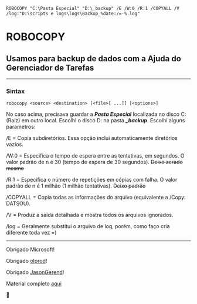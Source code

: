 ```ROBOCOPY "C:\Pasta Especial" "D:\_backup" /E /W:0 /R:1 /COPYALL /V /log:"D:\scripts e logs\logs\Backup_%date:/=-%.log"```



# ROBOCOPY
## Usamos para backup de dados com a Ajuda do Gerenciador de Tarefas
---
### Sintax
```robocopy <source> <destination> [<file>[ ...]] [<options>]```

No caso acima, precisava guardar a *__Pasta Especial__* localizada no disco C: (Raiz) em outro local. Escolhi o disco D: na pasta __*_backup*__. Escolhi alguns parametros: 

/E = Copia subdiretórios. Essa opção inclui automaticamente diretórios vazios.

/W:0 = Especifica o tempo de espera entre as tentativas, em segundos. O valor padrão de n é 30 (tempo de espera de 30 segundos). ~~Deixo zerado mesmo~~

/R:1 = Especifica o número de repetições em cópias com falha. O valor padrão de n é 1 milhão (1 milhão tentativas). ~~Deixo padrão~~

/COPYALL = Copia todas as informações do arquivo (equivalente a /Copy: DATSOU).

/V = Produz a saída detalhada e mostra todos os arquivos ignorados.

/log = Geralmente substitui o arquivo de log, porém, como faço cria diferente toda vez =)


---
Obrigado Microsoft!

Obrigado [olprod](https://github.com/olprod)!

Obrigado [JasonGerend](https://github.com/JasonGerend)!


Material completo [aqui](https://docs.microsoft.com/pt-br/windows-server/administration/windows-commands/robocopy)



:robot:
